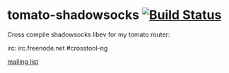 # tomato-shadowsocks [![Build Status][travis-status]][travis]

Cross compile shadowsocks libev for my tomato router:


[travis-status]: https://travis-ci.org/oglops/tomato-shadowsocks.svg
[travis]: https://travis-ci.org/oglops/tomato-shadowsocks

irc: irc.freenode.net #crosstool-ng

[mailing list](mailto:crossgcc@sourceware.org)

